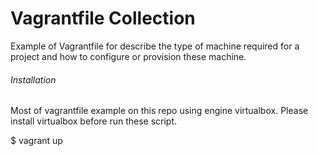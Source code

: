 # Vagrantfile Collection

Example of Vagrantfile for describe the type of machine required for a project and how to configure or provision these machine.

<h6> Installation </h6>

Most of vagrantfile example on this repo using engine virtualbox.
Please install virtualbox before run these script.

$ vagrant up
